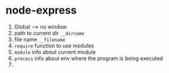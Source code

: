 # node-express

1. Global --> no window
2. path to current dir ```__dirname```
3. file name ```__filename```
4. ```require``` function to use modules
5. ```module``` info about current module
6. ```process``` info about env where the program is being executed
7. 

